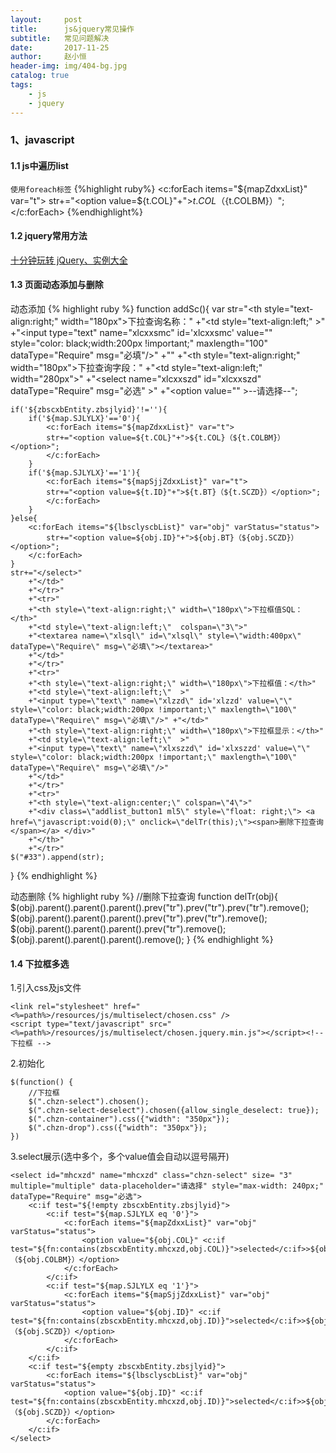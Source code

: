 ```yaml
---
layout:     post
title:      js&jquery常见操作
subtitle:   常见问题解决
date:       2017-11-25
author:     赵小恒
header-img: img/404-bg.jpg
catalog: true
tags:
    - js
    - jquery
---
```


### 1、javascript

#### 1.1 js中遍历list

`使用foreach标签`
{%highlight ruby%}
<c:forEach items="${mapZdxxList}" var="t">
	str+="<option value=${t.COL}"+">${t.COL}（${t.COLBM}）</option>";
</c:forEach>
{%endhighlight%}

#### 1.2 jquery常用方法
[十分钟玩转 jQuery、实例大全](http://www.cnblogs.com/suoning/p/5683047.html)

#### 1.3 页面动态添加与删除

动态添加
{% highlight ruby %}
function addSc(){
    var str="<tr><th style=\"text-align:right;\" width=\"180px\">下拉查询名称：</th>"
        +"<td style=\"text-align:left;\"  >"
        +"<input type=\"text\" name=\"xlcxxsmc\" id='xlcxxsmc' value=\"\" style=\"color: black;width:200px !important;\" maxlength=\"100\" dataType=\"Require\" msg=\"必填\"/>"
        +"</td>"
        +"<th style=\"text-align:right;\" width=\"180px\">下拉查询字段：</th>"
        +"<td style=\"text-align:left;\"  width=\"280px\">"
        +"<select name=\"xlcxxszd\" id=\"xlcxxszd\"  dataType=\"Require\" msg=\"必选\" >"
        +"<option value=\"\" >--请选择--</option>";

    if('${zbscxbEntity.zbsjlyid}'!=''){
        if('${map.SJLYLX}'=='0'){
            <c:forEach items="${mapZdxxList}" var="t">
            str+="<option value=${t.COL}"+">${t.COL}（${t.COLBM}）</option>";
            </c:forEach>
        }
        if('${map.SJLYLX}'=='1'){
            <c:forEach items="${mapSjjZdxxList}" var="t">
            str+="<option value=${t.ID}"+">${t.BT}（${t.SCZD}）</option>";
            </c:forEach>
        }
    }else{
        <c:forEach items="${lbsclyscbList}" var="obj" varStatus="status">
            str+="<option value=${obj.ID}"+">${obj.BT}（${obj.SCZD}）</option>";
        </c:forEach>
    }
    str+="</select>"
        +"</td>"
        +"</tr>"
        +"<tr>"
        +"<th style=\"text-align:right;\" width=\"180px\">下拉框值SQL：</th>"
        +"<td style=\"text-align:left;\"  colspan=\"3\">"
        +"<textarea name=\"xlsql\" id=\"xlsql\" style=\"width:400px\"  dataType=\"Require\" msg=\"必填\"></textarea>"
        +"</td>"
        +"</tr>"
        +"<tr>"
        +"<th style=\"text-align:right;\" width=\"180px\">下拉框值：</th>"
        +"<td style=\"text-align:left;\"  >"
        +"<input type=\"text\" name=\"xlzzd\" id='xlzzd' value=\"\" style=\"color: black;width:200px !important;\" maxlength=\"100\" dataType=\"Require\" msg=\"必填\"/>" +"</td>"
        +"<th style=\"text-align:right;\" width=\"180px\">下拉框显示：</th>"
        +"<td style=\"text-align:left;\"  >"
        +"<input type=\"text\" name=\"xlxszzd\" id='xlxszzd' value=\"\" style=\"color: black;width:200px !important;\" maxlength=\"100\" dataType=\"Require\" msg=\"必填\"/>"
        +"</td>"
        +"</tr>"
        +"<tr>"
        +"<th style=\"text-align:center;\" colspan=\"4\">"
        +"<div class=\"addlist_button1 ml5\" style=\"float: right;\"> <a href=\"javascript:void(0);\" onclick=\"delTr(this);\"><span>删除下拉查询</span></a> </div>"
        +"</th>"
        +"</tr>"
    $("#33").append(str);
}
{% endhighlight %}

动态删除
{% highlight ruby %}
//删除下拉查询
function delTr(obj){
    $(obj).parent().parent().parent().prev("tr").prev("tr").prev("tr").remove();
    $(obj).parent().parent().parent().prev("tr").prev("tr").remove();
    $(obj).parent().parent().parent().prev("tr").remove();
    $(obj).parent().parent().parent().remove();
}
{% endhighlight %}

#### 1.4 下拉框多选

1.引入css及js文件
```
<link rel="stylesheet" href="<%=path%>/resources/js/multiselect/chosen.css" />
<script type="text/javascript" src="<%=path%>/resources/js/multiselect/chosen.jquery.min.js"></script><!-- 下拉框 -->
```
2.初始化
```
$(function() {
	//下拉框
	$(".chzn-select").chosen();
	$(".chzn-select-deselect").chosen({allow_single_deselect: true});
	$(".chzn-container").css({"width": "350px"});
	$(".chzn-drop").css({"width": "350px"});
})
```
3.select展示(选中多个，多个value值会自动以逗号隔开)
```
<select id="mhcxzd" name="mhcxzd" class="chzn-select" size= "3" multiple="multiple" data-placeholder="请选择" style="max-width: 240px;" dataType="Require" msg="必选">
	<c:if test="${!empty zbscxbEntity.zbsjlyid}">
		<c:if test="${map.SJLYLX eq '0'}">
			<c:forEach items="${mapZdxxList}" var="obj" varStatus="status">
				<option value="${obj.COL}" <c:if test="${fn:contains(zbscxbEntity.mhcxzd,obj.COL)}">selected</c:if>>${obj.COL}（${obj.COLBM}）</option>
			</c:forEach>
		</c:if>
		<c:if test="${map.SJLYLX eq '1'}">
			<c:forEach items="${mapSjjZdxxList}" var="obj" varStatus="status">
				<option value="${obj.ID}" <c:if test="${fn:contains(zbscxbEntity.mhcxzd,obj.ID)}">selected</c:if>>${obj.BT}（${obj.SCZD}）</option>
			</c:forEach>
		</c:if>
	</c:if>
	<c:if test="${empty zbscxbEntity.zbsjlyid}">
		<c:forEach items="${lbsclyscbList}" var="obj" varStatus="status">
			<option value="${obj.ID}" <c:if test="${fn:contains(zbscxbEntity.mhcxzd,obj.ID)}">selected</c:if>>${obj.BT}（${obj.SCZD}）</option>
		</c:forEach>
	</c:if>
</select>
```
